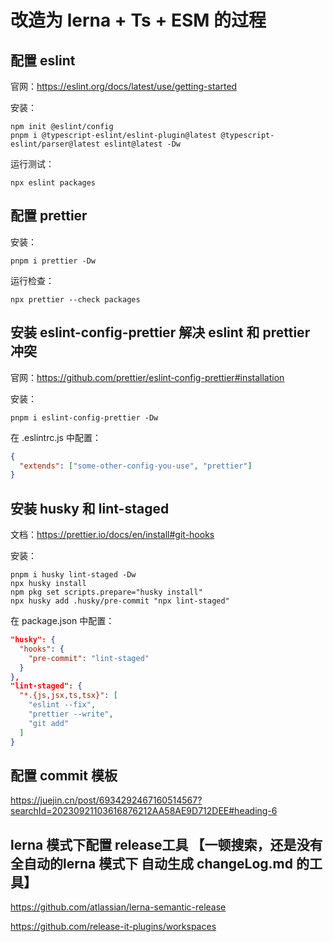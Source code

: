 # 改造为 lerna + Ts + ESM 的过程

## 配置 eslint

官网：https://eslint.org/docs/latest/use/getting-started

安装：

```shell
npm init @eslint/config
pnpm i @typescript-eslint/eslint-plugin@latest @typescript-eslint/parser@latest eslint@latest -Dw
```

运行测试：

```shell
npx eslint packages
```

## 配置 prettier

安装：

```shell
pnpm i prettier -Dw
```

运行检查：

```shell
npx prettier --check packages
```

## 安装 eslint-config-prettier 解决 eslint 和 prettier 冲突

官网：https://github.com/prettier/eslint-config-prettier#installation

安装：

```shell
pnpm i eslint-config-prettier -Dw
```

在 .eslintrc.js 中配置：

```json
{
  "extends": ["some-other-config-you-use", "prettier"]
}
```

## 安装 husky 和 lint-staged

文档：https://prettier.io/docs/en/install#git-hooks

安装：

```shell
pnpm i husky lint-staged -Dw
npx husky install
npm pkg set scripts.prepare="husky install"
npx husky add .husky/pre-commit "npx lint-staged"
```

在 package.json 中配置：

```json
"husky": {
  "hooks": {
    "pre-commit": "lint-staged"
  }
},
"lint-staged": {
  "*.{js,jsx,ts,tsx}": [
    "eslint --fix",
    "prettier --write",
    "git add"
  ]
}
```

## 配置 commit 模板

https://juejin.cn/post/6934292467160514567?searchId=20230921103616876212AA58AE9D712DEE#heading-6

## lerna 模式下配置 release工具 【一顿搜索，还是没有全自动的lerna 模式下 自动生成 changeLog.md 的工具】

https://github.com/atlassian/lerna-semantic-release

https://github.com/release-it-plugins/workspaces
